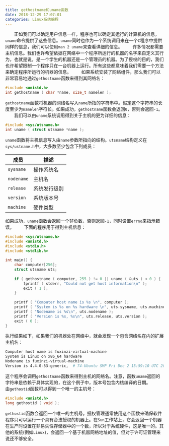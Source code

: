 ```yaml
---
title: gethostname和uname函数
date: 2018-12-29 17:07:01
categories: Linux系统编程
---
```

&emsp;&emsp;正如我们可以确定用户信息一样，程序也可以确定其运行的计算机的信息，`uname`命令提供了这些信息。`uname`同时也作为一个系统调用来在一个`C`程序中提供同样的信息，我们可以使用`man 2 uname`来查看详细的信息。
&emsp;&emsp;许多情况都需要主机信息。我们也许希望依据在网络中一个程序所运行的机器的名字来自定义其行为，也就是说，是一个学生的机器还是一个管理员的机器。为了授权的目的，我们也许希望限制一个程序只在一台机器上运行。所有这些都意味着我们需要一个方法来确定程序所运行的机器的信息。
&emsp;&emsp;如果系统安装了网络组件，那么我们可以非常容易地通过`gethostname`函数来得到其网络名：

``` c
#include <unistd.h>
int gethostname ( char *name, size_t namelen );
```

`gethostname`函数将机器的网络名写入`name`所指的字符串中。假定这个字符串的长度至少为`namelen`字符长。如果成功，`gethostname`函数会返回`0`，否则会返回`-1`。
&emsp;&emsp;我们可以由`uname`系统调用得到关于主机的更为详细的信息：

``` c
#include <sys/utsname.h>
int uname ( struct utsname *name );
```

`uname`函数将主机信息写入由`name`参数所指向的结构。`utsname`结构定义在`sys/ustname.h`中，大多数至少包含下列成员：

成员       | 描述
-----------|-----
`sysname`  | 操作系统名
`nodename` | 主机名
`release`  | 系统发行级别
`version`  | 系统版本号
`machine`  | 硬件类型

如果成功，`uname`函数会返回一个非负数，否则返回`-1`，同时设置`errno`来指示错误。
&emsp;&emsp;下面的程序用于得到主机信息：

``` c
#include <sys/utsname.h>
#include <unistd.h>
#include <stdio.h>
#include <stdlib.h>
​
int main() {
    char computer[256];
    struct utsname uts;
​
    if ( gethostname ( computer, 255 ) != 0 || uname ( &uts ) < 0 ) {
        fprintf ( stderr, "Could not get host information\n" );
        exit ( 1 );
    }
​
    printf ( "Computer host name is %s \n", computer );
    printf ( "System is %s on %s hardware \n", uts.sysname, uts.machine );
    printf ( "Nodename is %s\n", uts.nodename );
    printf ( "Version is %s, %s\n", uts.release, uts.version );
    exit ( 0 );
}
```

执行结果如下，如果我们的机器处在网络中，就会发现一个包含网络名在内的扩展主机名：

``` bash
Computer host name is fuxinzi-virtual-machine
System is Linux on x86_64 hardware
Nodename is fuxinzi-virtual-machine
Version is 4.4.0-53-generic,  # 74-Ubuntu SMP Fri Dec 2 15:59:10 UTC 2016
```

这个程序会调用`gethostname`函数来得到主机的网络名。注意，函数`uname`返回的字符串是依赖于具体实现的，在这个例子中，版本号包含内核编译的日期。
&emsp;&emsp;由`gethostid`函数可以得到一个唯一的主机号：

``` c
#include <unistd.h>
long gethostid ( void );
```

`gethostid`函数会返回一个唯一的主机号。授权管理通常使用这个函数来确保软件程序只可以运行一个具有合法授权的机器上。在`Sun`工作站上，它会返回一个机器在生产时设置在非易失性存储器中的一个数，所以对于系统硬件，这是唯一的。其他的系统(例如`Linux`)，会返回一个基于机器网络地址的值，但对于许可证管理来说还不够安全。
